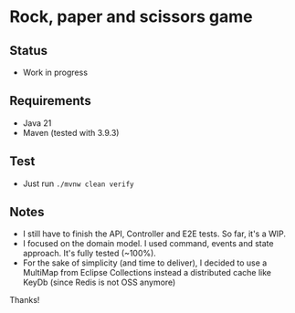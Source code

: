 # Rock, paper and scissors game

## Status

* Work in progress

## Requirements

* Java 21
* Maven (tested with 3.9.3)

## Test

* Just run ```./mvnw clean verify```

## Notes

* I still have to finish the API, Controller and E2E tests. So far, it's a WIP.
* I focused on the domain model. I used command, events and state approach. It's fully tested (~100%).
* For the sake of simplicity (and time to deliver), I decided to use a MultiMap from Eclipse Collections instead a
  distributed cache like KeyDb (since Redis is not OSS anymore)

Thanks!
